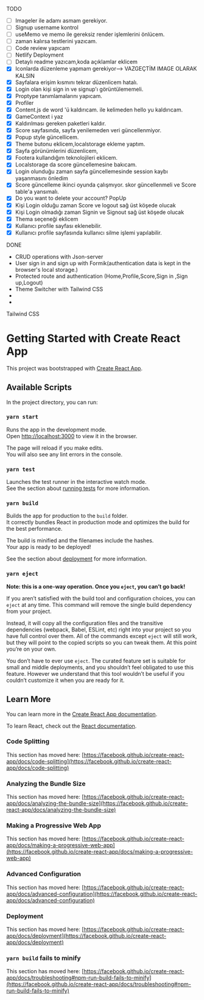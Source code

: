 TODO

- [ ] Imageler ile adamı asmam gerekiyor.
- [ ] Signup username kontrol
- [ ] useMemo ve memo ile gereksiz render işlemlerini önlücem.
- [ ] zaman kalırsa testlerini yazıcam.
- [ ] Code review yapıcam
- [ ] Netlify Deployment
- [ ] Detaylı readme yazıcam,koda açıklamlar eklicem
- [x] Iconlarda düzenleme yapmam gerekiyor--> VAZGEÇTİM IMAGE OLARAK KALSIN
- [x] Sayfalara erişim kısmını tekrar düzenlicem hatalı.
- [x] Login olan kişi sign in ve signup'ı görüntülememeli.
- [x] Proptype tanımlamalarını yapıcam.
- [x] Profiler
- [x] Content.js de word 'ü kaldırıcam. ile kelimeden hello yu kaldırıcam.
- [x] GameContext i yaz
- [x] Kaldırılması gereken paketleri kaldır.
- [x] Score sayfasında, sayfa yenilemeden veri güncellenmiyor.
- [x] Popup style güncellicem.
- [x] Theme butonu eklicem,localstorage ekleme yaptım.
- [x] Sayfa görünümlerini düzenlicem,
- [x] Footera kullandığım teknolojileri eklicem.
- [x] Localstorage da score güncellemesine bakıcam.
- [x] Login olunduğu zaman sayfa güncellemesinde session kaybı yaşanmasını önledim
- [x] Score güncelleme ikinci oyunda çalışmıyor. skor güncellenmeli ve Score table'a yansımalı.
- [x] Do you want to delete your account? PopUp
- [x] Kişi Login olduğu zaman Score ve logout sağ üst köşede olucak
- [x] Kişi Login olmadığı zaman Signin ve Signout sağ üst köşede olucak
- [x] Thema seçeneği eklicem
- [x] Kullanıcı profile sayfası eklenebilir.
- [x] Kullanıcı profile sayfasında kullanıcı silme işlemi yapılabilir.

DONE

- CRUD operations with Json-server
- User sign in and sign up with Formik(authentication data is kept in the browser's local storage.)
- Protected route and authentication (Home,Profile,Score,Sign in ,Sign up,Logout)
- Theme Switcher with Tailwind CSS
-
-

Tailwind CSS

# Getting Started with Create React App

This project was bootstrapped with [Create React App](https://github.com/facebook/create-react-app).

## Available Scripts

In the project directory, you can run:

### `yarn start`

Runs the app in the development mode.\
Open [http://localhost:3000](http://localhost:3000) to view it in the browser.

The page will reload if you make edits.\
You will also see any lint errors in the console.

### `yarn test`

Launches the test runner in the interactive watch mode.\
See the section about [running tests](https://facebook.github.io/create-react-app/docs/running-tests) for more information.

### `yarn build`

Builds the app for production to the `build` folder.\
It correctly bundles React in production mode and optimizes the build for the best performance.

The build is minified and the filenames include the hashes.\
Your app is ready to be deployed!

See the section about [deployment](https://facebook.github.io/create-react-app/docs/deployment) for more information.

### `yarn eject`

**Note: this is a one-way operation. Once you `eject`, you can’t go back!**

If you aren’t satisfied with the build tool and configuration choices, you can `eject` at any time. This command will remove the single build dependency from your project.

Instead, it will copy all the configuration files and the transitive dependencies (webpack, Babel, ESLint, etc) right into your project so you have full control over them. All of the commands except `eject` will still work, but they will point to the copied scripts so you can tweak them. At this point you’re on your own.

You don’t have to ever use `eject`. The curated feature set is suitable for small and middle deployments, and you shouldn’t feel obligated to use this feature. However we understand that this tool wouldn’t be useful if you couldn’t customize it when you are ready for it.

## Learn More

You can learn more in the [Create React App documentation](https://facebook.github.io/create-react-app/docs/getting-started).

To learn React, check out the [React documentation](https://reactjs.org/).

### Code Splitting

This section has moved here: [https://facebook.github.io/create-react-app/docs/code-splitting](https://facebook.github.io/create-react-app/docs/code-splitting)

### Analyzing the Bundle Size

This section has moved here: [https://facebook.github.io/create-react-app/docs/analyzing-the-bundle-size](https://facebook.github.io/create-react-app/docs/analyzing-the-bundle-size)

### Making a Progressive Web App

This section has moved here: [https://facebook.github.io/create-react-app/docs/making-a-progressive-web-app](https://facebook.github.io/create-react-app/docs/making-a-progressive-web-app)

### Advanced Configuration

This section has moved here: [https://facebook.github.io/create-react-app/docs/advanced-configuration](https://facebook.github.io/create-react-app/docs/advanced-configuration)

### Deployment

This section has moved here: [https://facebook.github.io/create-react-app/docs/deployment](https://facebook.github.io/create-react-app/docs/deployment)

### `yarn build` fails to minify

This section has moved here: [https://facebook.github.io/create-react-app/docs/troubleshooting#npm-run-build-fails-to-minify](https://facebook.github.io/create-react-app/docs/troubleshooting#npm-run-build-fails-to-minify)
